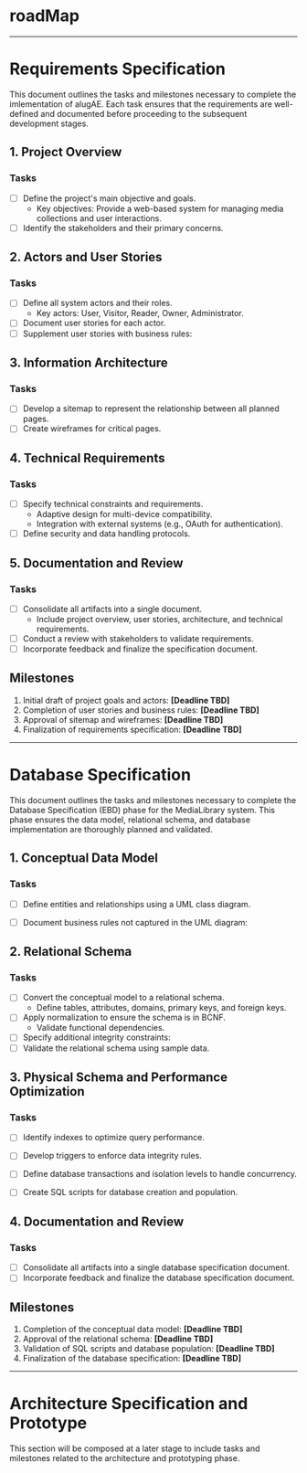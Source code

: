 # roadMap
**********************************



# Requirements Specification

This document outlines the tasks and milestones necessary to complete the imlementation of alugAE. Each task ensures that the requirements are well-defined and documented before proceeding to the subsequent development stages.

## 1. Project Overview

### Tasks
- [ ] Define the project's main objective and goals.
  - Key objectives: Provide a web-based system for managing media collections and user interactions.
- [ ] Identify the stakeholders and their primary concerns.

## 2. Actors and User Stories

### Tasks
- [ ] Define all system actors and their roles.
  - Key actors: User, Visitor, Reader, Owner, Administrator.
- [ ] Document user stories for each actor.
- [ ] Supplement user stories with business rules:

## 3. Information Architecture

### Tasks
- [ ] Develop a sitemap to represent the relationship between all planned pages.
- [ ] Create wireframes for critical pages.

## 4. Technical Requirements

### Tasks
- [ ] Specify technical constraints and requirements.
  - Adaptive design for multi-device compatibility.
  - Integration with external systems (e.g., OAuth for authentication).
- [ ] Define security and data handling protocols.

## 5. Documentation and Review

### Tasks
- [ ] Consolidate all artifacts into a single document.
  - Include project overview, user stories, architecture, and technical requirements.
- [ ] Conduct a review with stakeholders to validate requirements.
- [ ] Incorporate feedback and finalize the specification document.

## Milestones
1. Initial draft of project goals and actors: **[Deadline TBD]**
2. Completion of user stories and business rules: **[Deadline TBD]**
3. Approval of sitemap and wireframes: **[Deadline TBD]**
4. Finalization of requirements specification: **[Deadline TBD]**

---

# Database Specification 

This document outlines the tasks and milestones necessary to complete the Database Specification (EBD) phase for the MediaLibrary system. This phase ensures the data model, relational schema, and database implementation are thoroughly planned and validated.

## 1. Conceptual Data Model

### Tasks
- [ ] Define entities and relationships using a UML class diagram.
- [ ] Document business rules not captured in the UML diagram:


## 2. Relational Schema

### Tasks
- [ ] Convert the conceptual model to a relational schema.
  - Define tables, attributes, domains, primary keys, and foreign keys.
- [ ] Apply normalization to ensure the schema is in BCNF.
  - Validate functional dependencies.
- [ ] Specify additional integrity constraints:
- [ ] Validate the relational schema using sample data.

## 3. Physical Schema and Performance Optimization

### Tasks
- [ ] Identify indexes to optimize query performance.
- [ ] Develop triggers to enforce data integrity rules.
- [ ] Define database transactions and isolation levels to handle concurrency.
- [ ] Create SQL scripts for database creation and population.


## 4. Documentation and Review

### Tasks
- [ ] Consolidate all artifacts into a single database specification document.
- [ ] Incorporate feedback and finalize the database specification document.

## Milestones
1. Completion of the conceptual data model: **[Deadline TBD]**
2. Approval of the relational schema: **[Deadline TBD]**
3. Validation of SQL scripts and database population: **[Deadline TBD]**
4. Finalization of the database specification: **[Deadline TBD]**

---

# Architecture Specification and Prototype 

This section will be composed at a later stage to include tasks and milestones related to the architecture and prototyping phase.
